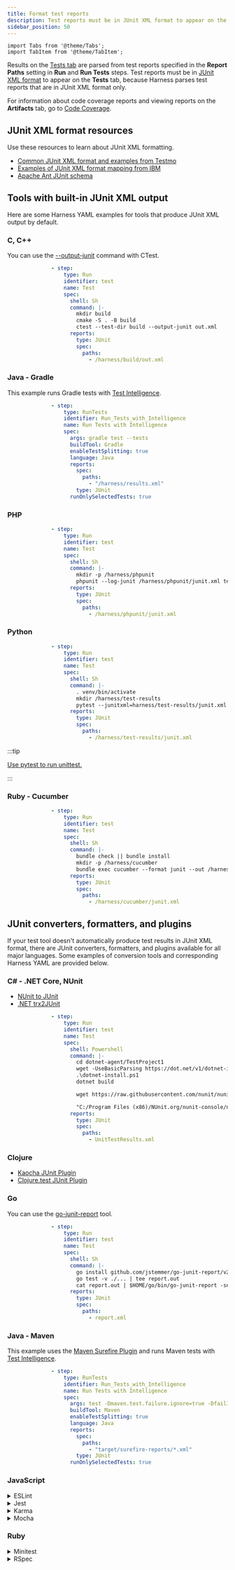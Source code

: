 ```yaml
---
title: Format test reports
description: Test reports must be in JUnit XML format to appear on the Tests tab.
sidebar_position: 50
---
```


```mdx-code-block
import Tabs from '@theme/Tabs';
import TabItem from '@theme/TabItem';
```

Results on the [Tests tab](./viewing-tests.md) are parsed from test reports specified in the **Report Paths** setting in **Run** and **Run Tests** steps. Test reports must be in [JUnit XML format](https://llg.cubic.org/docs/junit/) to appear on the **Tests** tab, because Harness parses test reports that are in JUnit XML format only.

For information about code coverage reports and viewing reports on the **Artifacts** tab, go to [Code Coverage](./code-coverage.md).

## JUnit XML format resources

Use these resources to learn about JUnit XML formatting.

* [Common JUnit XML format and examples from Testmo](https://github.com/testmoapp/junitxml)
* [Examples of JUnit XML format mapping from IBM](https://www.ibm.com/docs/en/developer-for-zos/16.0?topic=formats-junit-xml-format)
* [Apache Ant JUnit schema](https://github.com/windyroad/JUnit-Schema)

## Tools with built-in JUnit XML output

Here are some Harness YAML examples for tools that produce JUnit XML output by default.

### C, C++

You can use the [--output-junit](https://cmake.org/cmake/help/latest/manual/ctest.1.html#cmdoption-ctest-output-junit) command with CTest.

```yaml
              - step:
                  type: Run
                  identifier: test
                  name: Test
                  spec:
                    shell: Sh
                    command: |-
                      mkdir build
                      cmake -S . -B build
                      ctest --test-dir build --output-junit out.xml
                    reports:
                      type: JUnit
                      spec:
                        paths:
                          - /harness/build/out.xml
```

### Java - Gradle

This example runs Gradle tests with [Test Intelligence](./set-up-test-intelligence.md).

```yaml
              - step:
                  type: RunTests
                  identifier: Run_Tests_with_Intelligence
                  name: Run Tests with Intelligence
                  spec:
                    args: gradle test --tests
                    buildTool: Gradle
                    enableTestSplitting: true
                    language: Java
                    reports:
                      spec:
                        paths:
                          - "/harness/results.xml"
                      type: JUnit
                    runOnlySelectedTests: true
```

### PHP

```yaml
              - step:
                  type: Run
                  identifier: test
                  name: Test
                  spec:
                    shell: Sh
                    command: |-
                      mkdir -p /harness/phpunit
                      phpunit --log-junit /harness/phpunit/junit.xml tests
                    reports:
                      type: JUnit
                      spec:
                        paths:
                          - /harness/phpunit/junit.xml
```

### Python

```yaml
              - step:
                  type: Run
                  identifier: test
                  name: Test
                  spec:
                    shell: Sh
                    command: |-
                      . venv/bin/activate
                      mkdir /harness/test-results
                      pytest --junitxml=harness/test-results/junit.xml
                    reports:
                      type: JUnit
                      spec:
                        paths:
                          - /harness/test-results/junit.xml
```

:::tip

[Use pytest to run unittest.](https://docs.pytest.org/en/6.2.x/unittest.html)

:::

### Ruby - Cucumber

```yaml
              - step:
                  type: Run
                  identifier: test
                  name: Test
                  spec:
                    shell: Sh
                    command: |-
                      bundle check || bundle install
                      mkdir -p /harness/cucumber
                      bundle exec cucumber --format junit --out /harness/cucumber/junit.xml
                    reports:
                      type: JUnit
                      spec:
                        paths:
                          - /harness/cucumber/junit.xml
```

## JUnit converters, formatters, and plugins

If your test tool doesn't automatically produce test results in JUnit XML format, there are JUnit converters, formatters, and plugins available for all major languages. Some examples of conversion tools and corresponding Harness YAML are provided below.

### C# - .NET Core, NUnit

* [NUnit to JUnit](https://github.com/nunit/nunit-transforms/tree/master/nunit3-junit)
* [.NET trx2JUnit](https://github.com/gfoidl/trx2junit)

```yaml
              - step:
                  type: Run
                  identifier: test
                  name: Test
                  spec:
                    shell: Powershell
                    command: |-
                      cd dotnet-agent/TestProject1
                      wget -UseBasicParsing https://dot.net/v1/dotnet-install.ps1 -o dotnet-install.ps1
                      .\dotnet-install.ps1
                      dotnet build

                      wget https://raw.githubusercontent.com/nunit/nunit-transforms/master/nunit3-junit/nunit3-junit.xslt -o nunit3-junit.xslt

                      "C:/Program Files (x86)/NUnit.org/nunit-console/nunit3-console.exe" dotnet-agent/TestProject1/bin/Debug/net48/TestProject1.dll --result="UnitTestResults.xml;transform=nunit3-junit.xslt"
                    reports:
                      type: JUnit
                      spec:
                        paths:
                          - UnitTestResults.xml
```

<!-- Framework example
The following example runs tests with [Test Intelligence](./set-up-test-intelligence.md).

```yaml
                  - step:
                      type: RunTests
                      name: runTests
                      identifier: runTest
                      spec:
                        language: Csharp
                        buildEnvironment: Framework
                        frameworkVersion: "5.0"
                        buildTool: Nunitconsole
                        args: . "C:/Program Files (x86)/NUnit.org/nunit-console/nunit3-console.exe" dotnet-agent/TestProject1/bin/Debug/net48/TestProject1.dll --result="UnitTestResults.xml;transform=nunit3-junit.xslt"
                        packages: TestProject1
                        namespaces: TestProject1
                        runOnlySelectedTests: true
                        preCommand: |-
                          wget https://github.com/nunit/nunit-console/releases/download/3.13/NUnit.Console-3.13.0.msi -o nunit.msi
                          ./nunit.msi
                          git status
                          cd dotnet-agent/TestProject1
                          wget -UseBasicParsing https://dot.net/v1/dotnet-install.ps1 -o dotnet-install.ps1
                          .\dotnet-install.ps1
                          dotnet build
                          cd ..
                          cd ..
                          wget https://raw.githubusercontent.com/nunit/nunit-transforms/master/nunit3-junit/nunit3-junit.xslt -o nunit3-junit.xslt
                        reports:
                          type: JUnit
                          spec:
                            paths:
                              - UnitTestResults.xml
                        shell: Powershell
```
-->

### Clojure

* [Kaocha JUnit Plugin](https://clojars.org/lambdaisland/kaocha-junit-xml)
* [Clojure.test JUnit Plugin](https://github.com/ruedigergad/test2junit)

### Go

You can use the [go-junit-report](https://github.com/jstemmer/go-junit-report) tool.

```yaml
              - step:
                  type: Run
                  identifier: test
                  name: Test
                  spec:
                    shell: Sh
                    command: |-
                      go install github.com/jstemmer/go-junit-report/v2@latest
                      go test -v ./... | tee report.out
                      cat report.out | $HOME/go/bin/go-junit-report -set-exit-code > report.xml
                    reports:
                      type: JUnit
                      spec:
                        paths:
                          - report.xml
```

### Java - Maven

This example uses the [Maven Surefire Plugin](https://maven.apache.org/surefire/maven-surefire-plugin/) and runs Maven tests with [Test Intelligence](./set-up-test-intelligence.md).

```yaml
              - step:
                  type: RunTests
                  identifier: Run_Tests_with_Intelligence
                  name: Run Tests with Intelligence
                  spec:
                    args: test -Dmaven.test.failure.ignore=true -DfailIfNoTests=false
                    buildTool: Maven
                    enableTestSplitting: true
                    language: Java
                    reports:
                      spec:
                        paths:
                          - "target/surefire-reports/*.xml"
                      type: JUnit
                    runOnlySelectedTests: true
```

### JavaScript

<details>
<summary>ESLint</summary>

[ESLint JUnit Formatter](https://eslint.org/docs/latest/use/formatters/#junit)

```yaml
  - step:
      type: Run
      name: Run ESLint Tests
      identifier: run_eslint_tests
      spec:
        shell: Sh
        command: |
          mkdir -p /harness/reports
          eslint ./src/ --format junit --output-file /harness/reports/eslint.xml
      reports:
        type: JUnit
        spec:
          paths:
            - "/harness/reports/eslint.xml"
```

</details>

<details>
<summary>Jest</summary>

[Jest JUnit Reporter](https://www.npmjs.com/package/jest-junit)

```yaml
  - step:
      type: Run
      name: Run Jest Tests
      identifier: run_jest_tests
      spec:
        shell: Sh
        command: |
          yarn add --dev jest-junit
          jest --ci --runInBand --reporters=default --reporters=jest-junit
      envVariables:
         JEST_JUNIT_OUTPUT_DIR: "/harness/reports"
      reports:
        type: JUnit
        spec:
          paths:
            - "/harness/reports/*.xml"
```

</details>

<details>
<summary>Karma</summary>

[Karma JUnit Reporter](https://www.npmjs.com/package/karma-junit-reporter)

```yaml
  - step:
      type: Run
      name: Run Karma Tests
      identifier: run_karma_tests
      spec:
        shell: Sh
        command: |
          npm install
          mkdir /harness/junit
          karma start ./karma.conf.js
      envVariables:
        JUNIT_REPORT_PATH: /harness/junit/
        JUNIT_REPORT_NAME: test-results.xml
      reports:
        type: JUnit
        spec:
          paths:
            - "/harness/junit/test-results.xml"
```

</details>

<details>
<summary>Mocha</summary>

[Mocha JUnit Reporter](https://www.npmjs.com/package/mocha-junit-reporter)

```yaml
  - step:
      type: Run
      name: Run Mocha Tests
      identifier: run_mocha_tests
      spec:
        shell: Sh
        command: |
          npm install
          mkdir /harness/junit
          mocha test --reporter mocha-junit-reporter --reporter-options mochaFile=./path_to_your/file.xml
      reports:
        type: JUnit
        spec:
          paths:
            - "/harness/junit/test-results.xml"
```

</details>

### Ruby

<details>
<summary>Minitest</summary>

Add the [Minitest Junit Formatter](https://github.com/aespinosa/minitest-junit) to your Gemfile.

```yaml
  - step:
      type: Run
      name: Run Ruby Tests
      identifier: run_ruby_tests
      spec:
        shell: Sh
        command: |
          bundle check || bundle install
          bundle exec rake test --junit
      reports:
        type: JUnit
        spec:
          paths:
            - "/harness/report.xml"
```

</details>

<details>
<summary>RSpec</summary>

Add the [RSpec JUnit formatter](https://rubygems.org/gems/rspec_junit_formatter) to your Gemfile.

```yaml
  - step:
      type: Run
      name: Run RSpec Tests
      identifier: run_rspec_tests
      spec:
        shell: Sh
        command: |
          bundle check --path=vendor/bundle || bundle install --path=vendor/bundle --jobs=4 --retry=3
          mkdir /harness/rspec
          bundle exec rspec --format progress --format RspecJunitFormatter -o /harness/rspec/rspec.xml
      reports:
        type: JUnit
        spec:
          paths:
            - "/harness/rspec/rspec.xml"
```

</details>
